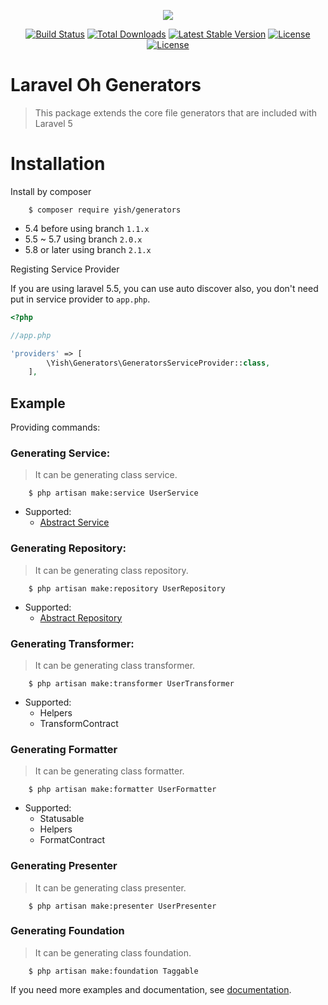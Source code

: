 <p align="center"><img src="http://i.imgur.com/VK7ZOr6.png?1"></p>

<p align="center">
<a href="https://travis-ci.org/Mombuyish/Laravel-Oh-Generators"><img src="https://travis-ci.org/Mombuyish/Laravel-Oh-Generators.svg" alt="Build Status"></a>
<a href="https://packagist.org/packages/yish/generators"><img src="https://poser.pugx.org/yish/generators/d/total.svg" alt="Total Downloads"></a>
<a href="https://packagist.org/packages/yish/generators"><img src="https://poser.pugx.org/yish/generators/v/stable.svg" alt="Latest Stable Version"></a>
<a href="https://packagist.org/packages/yish/generators"><img src="https://poser.pugx.org/yish/generators/license.svg" alt="License"></a>
<a href="https://packagist.org/packages/yish/generators"><img src="https://poser.pugx.org/yish/generators/v/unstable.svg" alt="License"></a>
</p>

# Laravel Oh Generators

> This package extends the core file generators that are included with Laravel 5

# Installation

Install by composer
```
    $ composer require yish/generators
```

* 5.4 before using branch `1.1.x`
* 5.5 ~ 5.7 using branch `2.0.x`
* 5.8 or later using branch `2.1.x`

Registing Service Provider

If you are using laravel 5.5, you can use auto discover also, you don't need put in service provider to `app.php`.

``` php
<?php

//app.php

'providers' => [
        \Yish\Generators\GeneratorsServiceProvider::class,
    ],

```

## Example

Providing commands:

### Generating Service:
> It can be generating class service.

```
    $ php artisan make:service UserService
```

* Supported:
    * [Abstract Service](https://github.com/Mombuyish/Laravel-Oh-Generators/wiki/Abstract-Service)

### Generating Repository:
>It can be generating class repository.

```
    $ php artisan make:repository UserRepository
```

* Supported:
    * [Abstract Repository](https://github.com/Mombuyish/Laravel-Oh-Generators/wiki/Abstract-Repository)

### Generating Transformer:
> It can be generating class transformer.

```
    $ php artisan make:transformer UserTransformer
```

* Supported:
    * Helpers
    * TransformContract

### Generating Formatter
> It can be generating class formatter.

```
    $ php artisan make:formatter UserFormatter
```

* Supported: 
    * Statusable
    * Helpers
    * FormatContract


### Generating Presenter
> It can be generating class presenter.

```
    $ php artisan make:presenter UserPresenter
```

### Generating Foundation
> It can be generating class foundation.

```
    $ php artisan make:foundation Taggable
```


If you need more examples and documentation, see [documentation](https://github.com/Mombuyish/Laravel-Oh-Generators/wiki).
